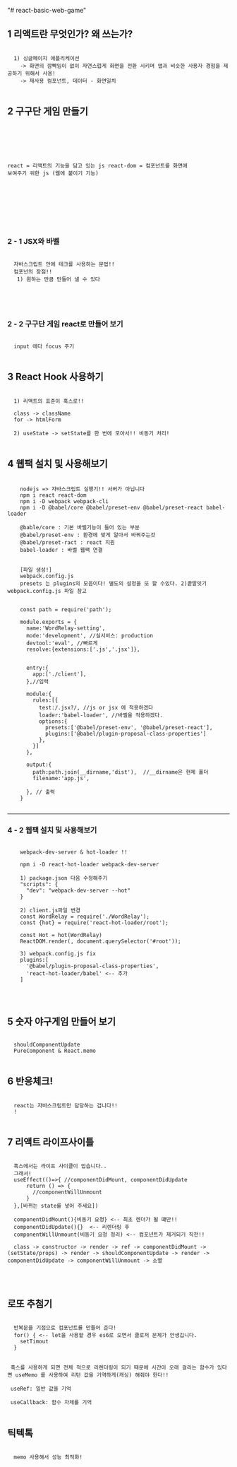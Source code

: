 "# react-basic-web-game"

## 1 리액트란 무엇인가? 왜 쓰는가?
<pre>
<code>
  1) 싱글페이지 애플리케이션
    -> 화면의 깜빡임이 없이 자연스럽게 화면을 전환 시키며 앱과 비슷한 사용자 경험을 제공하기 위해서 사용!
    -> 재사용 컴포넌트, 데이터 - 화면일치
</code>
</pre>

## 2 구구단 게임 만들기
<pre>
<code>
  <script src="https://unpkg.com/react@16/umd/react.development.js"></script>
  <script src="https://unpkg.com/react-dom@16/umd/react-dom.development.js"></script>
  react = 리액트의 기능을 담고 있는 js
  react-dom = 컴포넌트를 화면애 보여주기 위한 js (웹에 붙이기 기능)

  <div id="root"></div>
  <script>
    const e = React.createElement;
    class LikeButton extends React.Component{
      constructor(props){
        super(props);
      }

      render(){
        return e('button',{onClick:()=>{console.log('clicked')}, type:'submit' },'Like') //<button>Like</button>
      }
    }
  </script>
  <script>
    ReactDOM.render(e(LikeButton), document.querySelector('#root'));
  </script>

</code>
</pre>

### 2 - 1 JSX와 바벨
<pre>
<code>
  자바스크립트 안에 테크를 사용하는 문법!!
  컴포넌의 장점!!
   1) 원하는 만큼 만들어 낼 수 있다

  <script src="https://unpkg.com/babel-standalone@6/babel.min.js"></script>
</code>
</pre>

### 2 - 2 구구단 게임 react로 만들어 보기
<pre>
<code>
  input 에다 focus 주기
</code>
</pre>

## 3 React Hook 사용하기
<pre>
<code>
  1) 리액트의 표준이 훅스로!!

  class -> className
  for -> htmlForm

  2) useState -> setState를 한 번에 모아서!! 비동기 처리!
</code>
</pre>

## 4 웹팩 설치 및 사용해보기
<pre>
  <code>
    nodejs => 자바스크립트 실행기!! 서버가 아닙니다
    npm i react react-dom
    npm i -D webpack webpack-cli
    npm i -D @babel/core @babel/preset-env @babel/preset-react babel-loader

    @bable/core : 기본 바벨기능이 들어 있는 부분
    @babel/preset-env : 환경에 맞게 알아서 바꿔주는것
    @babel/preset-ract : react 지원
    babel-loader : 바벨 웹팩 연결


    [파일 생성!]
    webpack.config.js
    presets 는 plugins의 모음이다! 별도의 설정을 또 할 수있다. 2)끝말잇기 webpack.config.js 파일 참고


    const path = require('path');

    module.exports = {
      name:'WordRelay-setting',
      mode:'development', //실서비스: production
      devtool:'eval', //빠르게
      resolve:{extensions:['.js','.jsx']},


      entry:{
        app:['./client'],
      },//입력

      module:{
        rules:[{
          test:/.jsx?/, //js or jsx 에 적용하겠다
          loader:'babel-loader', //바벨을 적용하겠다.
          options:{
            presets:['@babel/preset-env', '@babel/preset-react'],
            plugins:['@babel/plugin-proposal-class-properties']
          },
        }]
      },

      output:{
        path:path.join(__dirname,'dist'),  //__dirname은 현제 폴더
        filename:'app.js',

      }, // 출력
    }
  </code>
</pre>
___
### 4 - 2 웹팩 설치 및 사용해보기
<pre>
  <code>
    webpack-dev-server & hot-loader !!

    npm i -D react-hot-loader webpack-dev-server

    1) package.json 다음 수정해주기
    "scripts": {
      "dev": "webpack-dev-server --hot"
    }

    2) client.js파일 변경
    const WordRelay = require('./WordRelay');
    const {hot} = require('react-hot-loader/root');

    const Hot = hot(WordRelay)
    ReactDOM.render(<Hot/>, document.querySelector('#root'));

    3) webpack.config.js fix
    plugins:[
      '@babel/plugin-proposal-class-properties',
      'react-hot-loader/babel' <-- 추가
    ]


  </code>
</pre>

## 5 숫자 야구게임 만들어 보기
<pre>
<code>
  shouldComponentUpdate
  PureComponent & React.memo
</code>
</pre>

## 6 반응체크!
<pre>
<code>
  react는 자바스크립트만 담당하는 겁니다!!
  !
</code>
</pre>

## 7 리액트 라이프사이틀
<pre>
<code>
  훅스에서는 라이프 사이클이 업습니다..
  그래서!
  useEffect(()=>{ //componentDidMount, componentDidUpdate
      return () => {
        //componentWillUnmount
      }
  },[바뀌는 state를 넣어 주세요])

  componentDidMount(){비동기 요청} <-- 최초 렌더가 될 떄만!!
  componentDidUpdate(){}  <-- 리렌더링 후
  componentWillUnmount(비동기 요청 정리) <-- 컴포넌트가 제거되기 직전!!

  class -> constructor -> render -> ref -> componentDidMount -> (setState/props) -> render -> shouldComponentUpdate -> render -> componentDidUpdate -> componentWillUnmount -> 소멸


</code>
</pre>

## 로또 추첨기
<pre>
<code>
  반복문을 기점으로 컴포넌트를 만들어 준다!
  for() { <-- let을 사용할 경우 es6로 오면서 클로저 문제가 안생깁니다.
    setTimout
  }


 훅스를 사용하게 되면 전체 적으로 리렌더링이 되기 때문에 시간이 오래 걸리는 함수가 있다면 useMemo 를 사용하여 리턴 값을 기역하게(캐싱) 해줘야 한다!!

 useRef: 일반 값을 기억

 useCallback: 함수 자체를 기억
</code>
</pre>

## 틱텍톡
<pre>
<code>
  memo 사용해서 성능 최적화!
</code>
</pre>
